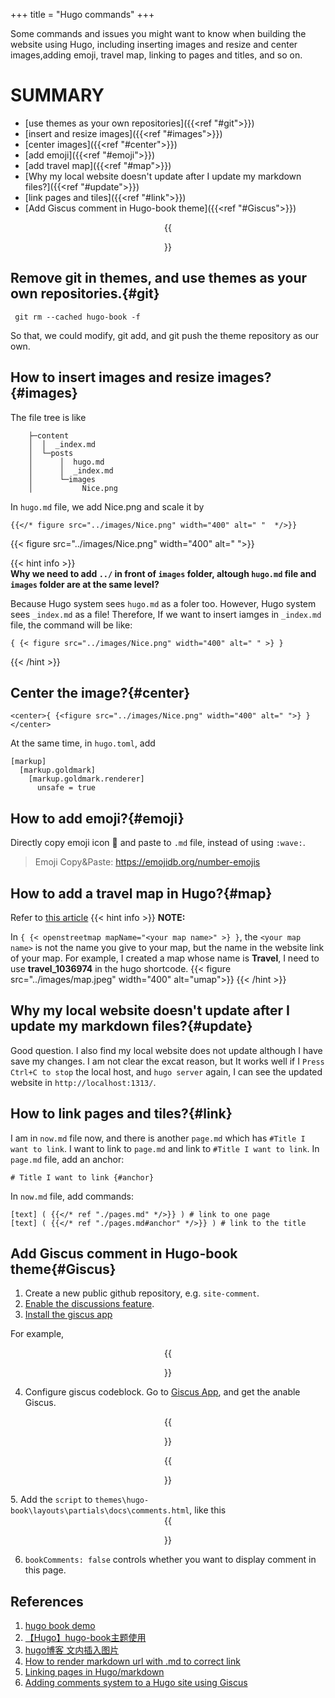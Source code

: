 +++
title = "Hugo commands"
+++ 

Some commands and issues you might want to know when building the website using Hugo, including inserting images and resize and center images,adding emoji, travel map, linking to pages and titles, and so on. 

# SUMMARY
- [use themes as your own repositories]({{<ref "#git">}})
- [insert and resize images]({{<ref "#images">}})
- [center images]({{<ref "#center">}})
- [add emoji]({{<ref "#emoji">}})
- [add travel map]({{<ref "#map">}})
- [Why my local website doesn't update after I update my markdown files?]({{<ref "#update">}})
- [link pages and tiles]({{<ref "#link">}})
- [Add Giscus comment in Hugo-book theme]({{<ref "#Giscus">}})

<center>{{<figure src="../images/mona.png" alt=" ">}}</center>


## Remove git in themes, and use themes as your own repositories.{#git}
```t
 git rm --cached hugo-book -f
 ```
So that, we could modify, git add, and git push the theme repository as our own.


## How to insert images and resize images?{#images}

The file tree is like
```
    ├─content
    │  │  _index.md
    │  └─posts
    │      │  hugo.md
    │      │  _index.md
    │      └─images
    │           Nice.png
```

In `hugo.md` file, we add Nice.png and scale it by
```tpl
{{</* figure src="../images/Nice.png" width="400" alt=" "  */>}}
```
{{< figure src="../images/Nice.png" width="400" alt=" ">}}

{{< hint info >}}  
**Why we need to add `../` in front of `images` folder, altough `hugo.md` file and `images` folder are at the same level?**

Because Hugo system sees `hugo.md` as a foler too. However, Hugo system sees `_index.md` as a file! Therefore, If we want to insert iamges in `_index.md` file, the command will be like:

```tpl
{ {< figure src="../images/Nice.png" width="400" alt=" " >} }
```
{{< /hint >}}

## Center the image?{#center}
```tpl
<center>{ {<figure src="../images/Nice.png" width="400" alt=" ">} }</center>
```
At the same time, in `hugo.toml`, add
```tpl
[markup]
  [markup.goldmark]
    [markup.goldmark.renderer]
      unsafe = true
```



## How to add emoji?{#emoji}
Directly copy emoji icon 👋 and paste to `.md` file, instead of using `:wave:`. 
> Emoji Copy&Paste: 
> https://emojidb.org/number-emojis

## How to add a travel map in Hugo?{#map}
Refer to [this article](https://www.thecoffeemachine.net/writing/adding-maps-to-hugo-blogs-with-osm/)
{{< hint info >}}
**NOTE:**  

In `{ {< openstreetmap mapName="<your map name>" >} }`, the `<your map name>` is not the name you give to your map, but the name in the website link of your map. For example, I created a map whose name is **Travel**, I need to use **travel_1036974** in the hugo shortcode.
{{< figure src="../images/map.jpeg" width="400" alt="umap">}}
{{< /hint >}}


## Why my local website doesn't update after I update my markdown files?{#update}
Good question. I also find my local website does not update although I have save my changes. I am not clear the excat reason, but It works well if I `Press Ctrl+C to stop` the local host, and `hugo server` again, I can see the updated website in `http://localhost:1313/`.


## How to link pages and tiles?{#link}
I am in `now.md` file now, and there is another `page.md` which has `#Title I want to link`. I want to link to `page.md` and link to `#Title I want to link`.
In `page.md` file, add an anchor:
```tp1
# Title I want to link {#anchor}
```
In `now.md` file, add commands:
```tpl
[text] ( {{</* ref "./pages.md" */>}} ) # link to one page
[text] ( {{</* ref "./pages.md#anchor" */>}} ) # link to the title
```

## Add Giscus comment in Hugo-book theme{#Giscus}
1. Create a new public github repository, e.g. `site-comment`.
2. [Enable the discussions feature](https://docs.github.com/en/repositories/managing-your-repositorys-settings-and-features/enabling-features-for-your-repository/enabling-or-disabling-github-discussions-for-a-repository).
3. [Install the giscus app](https://github.com/apps/giscus)

For example,
<center>{{<figure src="../images/giscus1.PNG" width="400" alt=" ">}}</center>

4. Configure giscus codeblock. Go to [Giscus App](https://giscus.app/), and get the anable Giscus.
<center>{{<figure src="../images/giscus2.png" width="500" alt=" ">}}</center>
<center>{{<figure src="../images/giscus3.png" width="600" alt=" ">}}</center>
5. Add the <code>script</code> to <code>themes\hugo-book\layouts\partials\docs\comments.html</code>, like this
<center>{{<figure src="../images/giscus4.png" width="600" alt=" ">}}</center>

6. `bookComments: false` controls whether you want to display comment in this page.











## References
1. [hugo book demo](https://hugo-book-demo.netlify.app/docs/shortcodes/hints/)
2. [【Hugo】hugo-book主题使用](https://hongmao.run/blog/post/010-hugo-book/)
3. [hugo博客 文内插入图片](https://lysandert.github.io/posts/blog/blog_insert_pic/) 
4. [How to render markdown url with .md to correct link](https://discourse.gohugo.io/t/how-to-render-markdown-url-with-md-to-correct-link/26372)
5. [Linking pages in Hugo/markdown](https://stackoverflow.com/questions/33225067/linking-pages-in-hugo-markdown)
6. [Adding comments system to a Hugo site using Giscus](https://www.justinjbird.me/blog/2023/adding-comments-to-a-hugo-site-using-giscus/)



